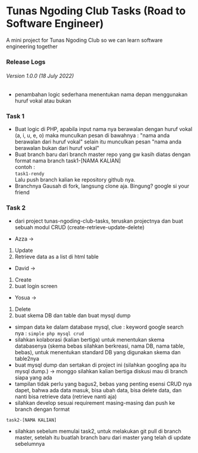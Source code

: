 # Tunas Ngoding Club Tasks (Road to Software Engineer)
A mini project for Tunas Ngoding Club so we can learn software engineering together

### Release Logs

###### Version 1.0.0 (18 July 2022)
- penambahan logic sederhana menentukan nama depan menggunakan huruf vokal atau bukan

### Task 1
* Buat logic di PHP, apabila input nama nya berawalan dengan huruf vokal (a, i, u, e, o) maka munculkan pesan di bawahnya : "nama anda berawalan dari huruf vokal" selain itu munculkan pesan "nama anda berawalan bukan dari huruf vokal"
* Buat branch baru dari branch master repo yang gw kasih diatas dengan format nama branch task1-[NAMA KALIAN]     
contoh :     
```task1-rendy```     
Lalu push branch kalian ke repository github nya.
* Branchnya Gausah di fork, langsung clone aja. Bingung? google si your friend 

### Task 2
* dari project tunas-ngoding-club-tasks, teruskan projectnya dan buat sebuah modul CRUD (create-retrieve-update-delete)     
- Azza ->     
1. Update     
2. Retrieve data as a list di html table
- David ->     
1. Create     
2. buat login screen
- Yosua ->     
1. Delete     
2. buat skema DB dan table dan buat mysql dump
* simpan data ke dalam database mysql, clue : keyword google search nya : `simple php mysql crud`
* silahkan kolaborasi (kalian bertiga) untuk menentukan skema databasenya (skema bebas silahkan berkreasi, nama DB, nama table, bebas), untuk menentukan standard DB yang digunakan skema dan table2nya
* buat mysql dump dan sertakan di project ini (silahkan googling apa itu mysql dump.) -> monggo silahkan kalian bertiga diskusi mau di branch siapa yang ada
* tampilan tidak perlu yang bagus2, bebas yang penting esensi CRUD nya dapet, bahwa ada data masuk, bisa ubah data, bisa delete data, dan nanti bisa retrieve data (retrieve nanti aja)
* silahkan develop sesuai requirement masing-masing dan push ke branch dengan format     
```
task2-[NAMA KALIAN]
```
* silahkan sebelum memulai task2, untuk melakukan git pull di branch master, setelah itu buatlah branch baru dari master yang telah di update sebelumnya